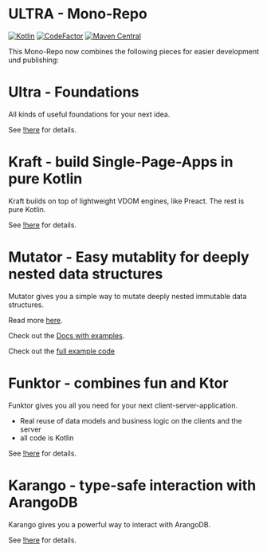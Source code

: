 # ULTRA - Mono-Repo

[![Kotlin](https://img.shields.io/badge/Kotlin-2.1.10-success.svg)](https://kotlinlang.org/docs/releases.html)
[![CodeFactor](https://www.codefactor.io/repository/github/peekandpoke/ultra/badge)](https://www.codefactor.io/repository/github/peekandpoke/ultra)
[![Maven Central](https://shields.io/maven-central/v/io.peekandpoke.ultra/commonmp)](https://search.maven.org/search?q=io.peekandpoke.ultra)

This Mono-Repo now combines the following pieces for easier development und publishing:

# Ultra - Foundations

All kinds of useful foundations for your next idea.

See [!here](ultra/README.MD) for details.

# Kraft - build Single-Page-Apps in pure Kotlin

Kraft builds on top of lightweight VDOM engines, like Preact. The rest is pure Kotlin.

See [!here](kraft/README.MD) for details.

# Mutator - Easy mutablity for deeply nested data structures

Mutator gives you a simple way to mutate deeply nested immutable data structures.

Read more [here](mutator/README.MD).

Check out the [Docs with examples](mutator/core/docs/mutator::docs/index.md).

Check out the [full example code](mutator/core/src/examples)

# Funktor - combines fun and Ktor

Funktor gives you all you need for your next client-server-application.

- Real reuse of data models and business logic on the clients and the server
- all code is Kotlin

See [!here](funktor/README.MD) for details.

# Karango - type-safe interaction with ArangoDB

Karango gives you a powerful way to interact with ArangoDB.

See [!here](karango/README.MD) for details.

